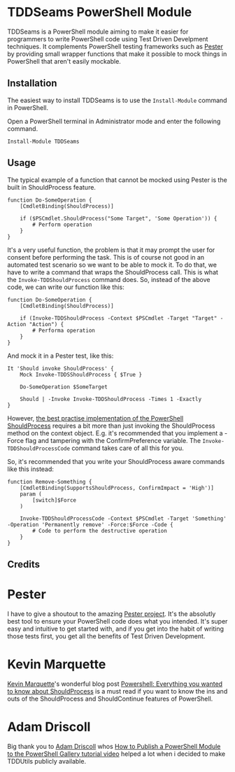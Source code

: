 # TDDSeams PowerShell Module

TDDSeams is a PowerShell module aiming to make it easier for programmers to write PowerShell code using Test Driven Develpment techniques. It complements PowerShell testing frameworks such as [Pester](https://github.com/pester/Pester) by providing small wrapper functions that make it possible to mock things in PowerShell that aren't easily mockable.

## Installation
The easiest way to install TDDSeams is to use the `Install-Module` command in PowerShell.

Open a PowerShell terminal in Administrator mode and enter the following command.

```
Install-Module TDDSeams
```

## Usage
The typical example of a function that cannot be mocked using Pester is the built in ShouldProcess feature. 

```
function Do-SomeOperation {
    [CmdletBinding(ShouldProcess)]

    if ($PSCmdlet.ShouldProcess("Some Target", 'Some Operation')) {
        # Perform operation
    } 
}
```

It's a very useful function, the problem is that it may prompt the user for consent before performing the task. This is of course not good in an automated test scenario so we want to be able to mock it. To do that, we have to write a command that wraps the ShouldProcess call. 
This is what the `Invoke-TDDShouldProcess` command does. So, instead of the above code, we can write our function like this:

```
function Do-SomeOperation {
    [CmdletBinding(ShouldProcess)]

    if (Invoke-TDDShouldProcess -Context $PSCmdlet -Target "Target" -Action "Action") {
        # Performa operation
    }
}
```

And mock it in a Pester test, like this:

```
It 'Should invoke ShouldProcess' {
    Mock Invoke-TDDSShouldProcess { $True }

    Do-SomeOperation $SomeTarget

    Should | -Invoke Invoke-TDDShouldProcess -Times 1 -Exactly
}
```

However, [the best practise implementation of the PowerShell ShouldProcess](https://docs.microsoft.com/en-us/powershell/scripting/learn/deep-dives/everything-about-shouldprocess) requires a bit more than just invoking the ShouldProcess method on the context object. E.g. it's recommended that you implement a -Force flag and tampering with the ConfirmPreference variable. The `Invoke-TDDShouldProcessCode` command takes care of all this for you.

So, it's recommended that you write your ShouldProcess aware commands like this instead:

```
function Remove-Something {
    [CmdletBinding(SupportsShouldProcess, ConfirmImpact = 'High')]
    param (
        [switch]$Force
    )

    Invoke-TDDShouldProcessCode -Context $PSCmdlet -Target 'Something' -Operation 'Permanently remove' -Force:$Force -Code {
        # Code to perform the destructive operation
    }
}
```

## Credits

# Pester
I have to give a shoutout to the amazing [Pester project](https://github.com/pester/Pester). It's the absolutly best tool to ensure your PowerShell code does what you intended. It's super easy and intuitive to get started with, and if you get into the habit of writing those tests first, you get all the benefits of Test Driven Development.

# Kevin Marquette
[Kevin Marquette](https://github.com/KevinMarquette)'s wonderful blog post [Powershell: Everything you wanted to know about ShouldProcess](https://powershellexplained.com/2020-03-15-Powershell-shouldprocess-whatif-confirm-shouldcontinue-everything) is a must read if you want to know the ins and outs of the ShouldProcess and ShouldContinue features of PowerShell.

# Adam Driscoll
Big thank you to [Adam Driscoll](https://github.com/adamdriscoll) whos [How to Publish a PowerShell Module to the PowerShell Gallery tutorial video](https://www.youtube.com/watch?v=TdWWUOJ4s7A) helped a lot when i decided to make TDDUtils publicly available.
 
